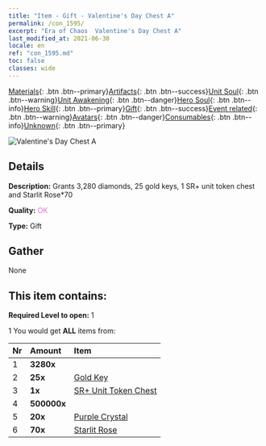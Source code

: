 ```yaml
---
title: "Item - Gift - Valentine's Day Chest A"
permalink: /con_1595/
excerpt: "Era of Chaos  Valentine's Day Chest A"
last_modified_at: 2021-06-30
locale: en
ref: "con_1595.md"
toc: false
classes: wide
---
```

 [Materials](/Items/){: .btn .btn--primary}[Artifacts](/Items/Artifacts/){: .btn .btn--success}[Unit Soul](/Items/UnitSoul/){: .btn .btn--warning}[Unit Awakening](/Items/UnitAwakening/){: .btn .btn--danger}[Hero Soul](/Items/HeroSoul/){: .btn .btn--info}[Hero Skill](/Items/HeroSkill/){: .btn .btn--primary}[Gift](/Items/Gift/){: .btn .btn--success}[Event related](/Items/Events/){: .btn .btn--warning}[Avatars](/Items/Avatars/){: .btn .btn--danger}[Consumables](/Items/Consumables/){: .btn .btn--info}[Unknown](/Items/Unknown/){: .btn .btn--primary}

 ![Valentine's Day Chest A](/images/t/i_907207.png)

## Details
 **Description:** Grants 3,280 diamonds, 25 gold keys, 1 SR+ unit token chest and Starlit Rose*70

 **Quality:** <span style="color: #DA70D6">OK</span>

 **Type:** Gift

## Gather

  None

## This item contains:

 **Required Level to open:** 1

 1 You would get **ALL** items  from:

  | Nr | Amount |     Item    |
  |:---|:-------|:------------|
  | 1 |  **3280x** | <i class="fas fa-gem"/> |  | 
  | 2 |  **25x** | [Gold Key](/Items/con_783/) |  | 
  | 3 |  **1x** | [SR+ Unit Token Chest](/Items/con_1598/) |  | 
  | 4 |  **500000x** | <i class="fas fa-coins"/> |  | 
  | 5 |  **20x** | [Purple Crystal](/Items/con_720/) |  | 
  | 6 |  **70x** | [Starlit Rose](/Items/con_812/) |  | 
